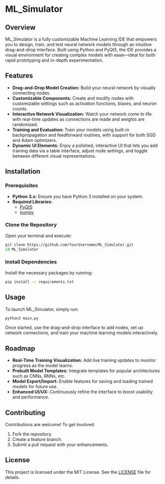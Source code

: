 # ML_Simulator

## Overview

ML_Simulator is a fully customizable Machine Learning IDE that empowers you to design, train, and test neural network models through an intuitive drag-and-drop interface. Built using Python and PyQt5, the IDE provides a visual environment for creating complex models with ease—ideal for both rapid prototyping and in-depth experimentation.

## Features

- **Drag-and-Drop Model Creation:** Build your neural network by visually connecting nodes.
- **Customizable Components:** Create and modify nodes with customizable settings such as activation functions, biases, and neuron counts.
- **Interactive Network Visualization:** Watch your network come to life with real-time updates as connections are made and weights are randomized.
- **Training and Evaluation:** Train your models using built-in backpropagation and feedforward routines, with support for both SGD and Adam optimizers.
- **Dynamic UI Elements:** Enjoy a polished, interactive UI that lets you add training data via a table interface, adjust node settings, and toggle between different visual representations.

## Installation

### Prerequisites

- **Python 3.x:** Ensure you have Python 3 installed on your system.
- **Required Libraries:**  
  - [PyQt5](https://pypi.org/project/PyQt5/)
  - [numpy](https://pypi.org/project/numpy/)

### Clone the Repository

Open your terminal and execute:

```bash
git clone https://github.com/YourUsername/ML_Simulator.git
cd ML_Simulator
```

### Install Dependencies

Install the necessary packages by running:

```bash
pip install -r requirements.txt
```

## Usage

To launch ML_Simulator, simply run:

```bash
python3 main.py
```

Once started, use the drag-and-drop interface to add nodes, set up network connections, and train your machine learning models interactively.

## Roadmap

- **Real-Time Training Visualization:** Add live training updates to monitor progress as the model learns.
- **Prebuilt Model Templates:** Integrate templates for popular architectures such as CNNs, RNNs, etc.
- **Model Export/Import:** Enable features for saving and loading trained models for future use.
- **Enhanced UI/UX:** Continuously refine the interface to boost usability and performance.

## Contributing

Contributions are welcome! To get involved:

1. Fork the repository.
2. Create a feature branch.
3. Submit a pull request with your enhancements.

## License

This project is licensed under the MIT License. See the [LICENSE](./LICENSE) file for details.
